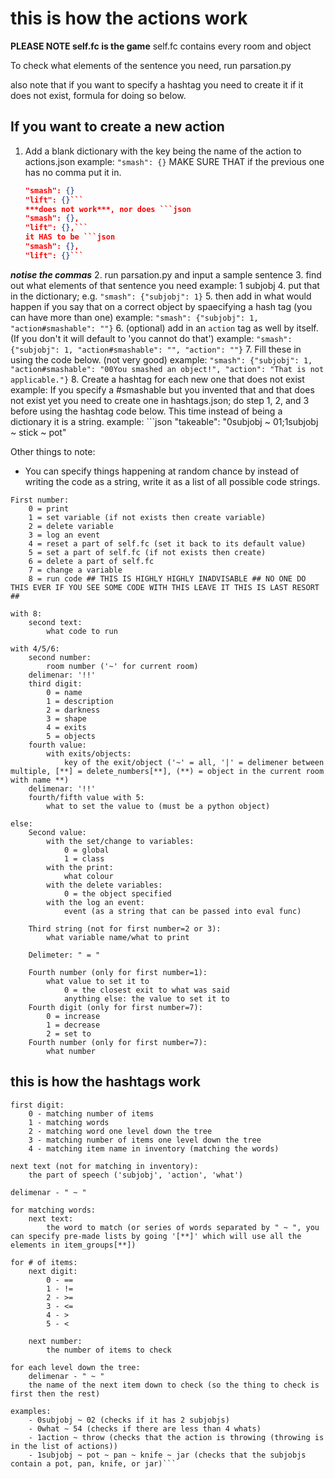 # this is how the actions work

**PLEASE NOTE self.fc is the game**
self.fc contains every room and object

To check what elements of the sentence you need, run parsation.py

also note that if you want to specify a hashtag you need to create it if it does not exist, formula for doing so below.

## If you want to create a new action

1. Add a blank dictionary with the key being the name of the action to actions.json
    example: `"smash": {}` MAKE SURE THAT if the previous one has no comma put it in.

    ```json
    "smash": {}
    "lift": {}```
    ***does not work***, nor does ```json
    "smash": {},
    "lift": {},```
    it HAS to be ```json
    "smash": {},
    "lift": {}```

***notise the commas***
2. run parsation.py and input a sample sentence
3. find out what elements of that sentence you need
    example: 1 subjobj
4. put that in the dictionary; e.g. `"smash": {"subjobj": 1}`
5. then add in what would happen if you say that on a correct object by spaecifying a hash tag (you can have more than one)
    example: `"smash": {"subjobj": 1, "action#smashable": ""}`
6. (optional) add in an `action` tag as well by itself. (If you don't it will default to 'you cannot do that')
    example: `"smash": {"subjobj": 1, "action#smashable": "", "action": ""}`
7. Fill these in using the code below.
    (not very good) example: `"smash": {"subjobj": 1, "action#smashable": "00You smashed an object!", "action": "That is not applicable."}`
8. Create a hashtag for each new one that does not exist
    example: If you specify a #smashable but you invented that and that does not exist yet you need to create one in hashtags.json; do step 1, 2, and 3 before using the hashtag code below. This time instead of being a dictionary it is a string.
        example: ```json
    "takeable":
        "0subjobj ~ 01;1subjobj ~ stick ~ pot"

Other things to note:

- You can specify things happening at random chance by instead of writing the code as a string, write it as a list of all possible code strings.

```
First number:
    0 = print
    1 = set variable (if not exists then create variable)
    2 = delete variable
    3 = log an event
    4 = reset a part of self.fc (set it back to its default value)
    5 = set a part of self.fc (if not exists then create)
    6 = delete a part of self.fc
    7 = change a variable
    8 = run code ## THIS IS HIGHLY HIGHLY INADVISABLE ## NO ONE DO THIS EVER IF YOU SEE SOME CODE WITH THIS LEAVE IT THIS IS LAST RESORT ##

with 8:
    second text:
        what code to run

with 4/5/6:
    second number:
        room number ('~' for current room)
    delimenar: '!!'
    third digit:
        0 = name
        1 = description
        2 = darkness
        3 = shape
        4 = exits
        5 = objects
    fourth value:
        with exits/objects:
            key of the exit/object ('~' = all, '|' = delimener between multiple, [**] = delete_numbers[**], (**) = object in the current room with name **)
    delimenar: '!!'
    fourth/fifth value with 5:
        what to set the value to (must be a python object)

else:
    Second value:
        with the set/change to variables:
            0 = global
            1 = class
        with the print:
            what colour
        with the delete variables:
            0 = the object specified
        with the log an event:
            event (as a string that can be passed into eval func)

    Third string (not for first number=2 or 3):
        what variable name/what to print
    
    Delimeter: " = "
    
    Fourth number (only for first number=1):
        what value to set it to
            0 = the closest exit to what was said
            anything else: the value to set it to
    Fourth digit (only for first number=7):
        0 = increase
        1 = decrease
        2 = set to
    Fourth number (only for first number=7):
        what number
```

## this is how the hashtags work

```
first digit:
    0 - matching number of items
    1 - matching words
    2 - matching word one level down the tree
    3 - matching number of items one level down the tree
    4 - matching item name in inventory (matching the words)

next text (not for matching in inventory):
    the part of speech ('subjobj', 'action', 'what')

delimenar - " ~ "

for matching words:
    next text:
        the word to match (or series of words separated by " ~ ", you can specify pre-made lists by going '[**]' which will use all the elements in item_groups[**])

for # of items:
    next digit:
        0 - ==
        1 - !=
        2 - >=
        3 - <=
        4 - >
        5 - <

    next number:
        the number of items to check

for each level down the tree:
    delimenar - " ~ "
    the name of the next item down to check (so the thing to check is first then the rest)

examples:
    - 0subjobj ~ 02 (checks if it has 2 subjobjs)
    - 0what ~ 54 (checks if there are less than 4 whats)
    - 1action ~ throw (checks that the action is throwing (throwing is in the list of actions))
    - 1subjobj ~ pot ~ pan ~ knife ~ jar (checks that the subjobjs contain a pot, pan, knife, or jar)```

